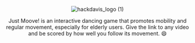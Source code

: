 <div align="center">
  
![hackdavis_logo (1)](https://github.com/ExtraConcentratedJuice/JustMoove/assets/102437378/26eaa152-b36d-48f8-bb4a-9afde9e6ed7d)

Just Moove! is an interactive dancing game that promotes mobility and regular movement, especially for elderly users. Give the link to any video and be scored by how well you follow its movement. 😄

</div>
